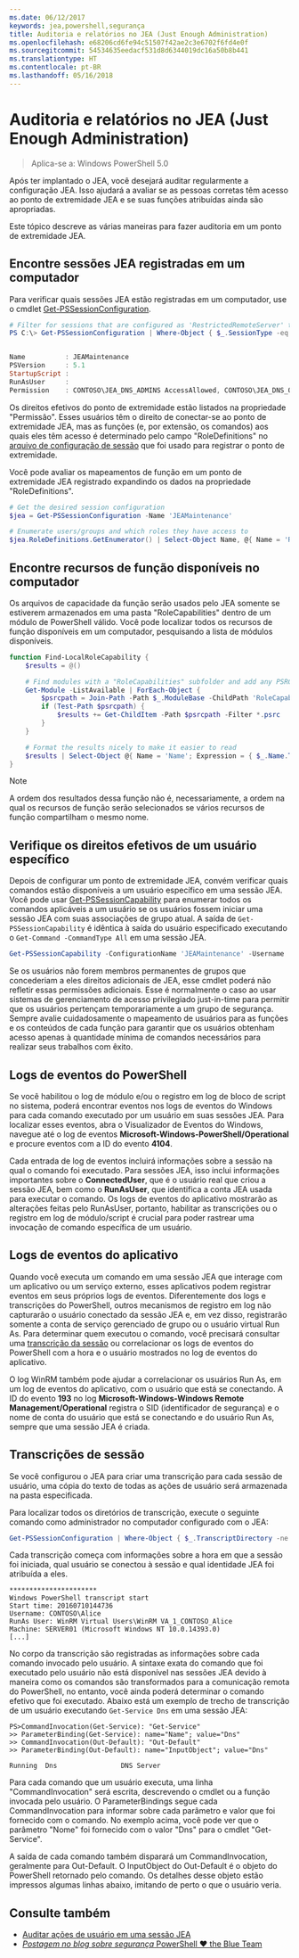 ```yaml
---
ms.date: 06/12/2017
keywords: jea,powershell,segurança
title: Auditoria e relatórios no JEA (Just Enough Administration)
ms.openlocfilehash: e68206cd6fe94c51507f42ae2c3e6702f6fd4e0f
ms.sourcegitcommit: 54534635eedacf531d8d6344019dc16a50b8b441
ms.translationtype: HT
ms.contentlocale: pt-BR
ms.lasthandoff: 05/16/2018
---
```

# <a name="auditing-and-reporting-on-jea"></a>Auditoria e relatórios no JEA (Just Enough Administration)

> Aplica-se a: Windows PowerShell 5.0

Após ter implantado o JEA, você desejará auditar regularmente a configuração JEA.
Isso ajudará a avaliar se as pessoas corretas têm acesso ao ponto de extremidade JEA e se suas funções atribuídas ainda são apropriadas.

Este tópico descreve as várias maneiras para fazer auditoria em um ponto de extremidade JEA.

## <a name="find-registered-jea-sessions-on-a-machine"></a>Encontre sessões JEA registradas em um computador

Para verificar quais sessões JEA estão registradas em um computador, use o cmdlet [Get-PSSessionConfiguration](https://msdn.microsoft.com/powershell/reference/5.1/microsoft.powershell.core/get-pssessionconfiguration).

```powershell
# Filter for sessions that are configured as 'RestrictedRemoteServer' to find JEA-like session configurations
PS C:\> Get-PSSessionConfiguration | Where-Object { $_.SessionType -eq 'RestrictedRemoteServer' }


Name          : JEAMaintenance
PSVersion     : 5.1
StartupScript :
RunAsUser     :
Permission    : CONTOSO\JEA_DNS_ADMINS AccessAllowed, CONTOSO\JEA_DNS_OPERATORS AccessAllowed, CONTOSO\JEA_DNS_AUDITORS AccessAllowed
```

Os direitos efetivos do ponto de extremidade estão listados na propriedade "Permissão".
Esses usuários têm o direito de conectar-se ao ponto de extremidade JEA, mas as funções (e, por extensão, os comandos) aos quais eles têm acesso é determinado pelo campo "RoleDefinitions" no [arquivo de configuração de sessão](session-configurations.md) que foi usado para registrar o ponto de extremidade.

Você pode avaliar os mapeamentos de função em um ponto de extremidade JEA registrado expandindo os dados na propriedade "RoleDefinitions".

```powershell
# Get the desired session configuration
$jea = Get-PSSessionConfiguration -Name 'JEAMaintenance'

# Enumerate users/groups and which roles they have access to
$jea.RoleDefinitions.GetEnumerator() | Select-Object Name, @{ Name = 'Role Capabilities'; Expression = { $_.Value.RoleCapabilities } }
```

## <a name="find-available-role-capabilities-on-the-machine"></a>Encontre recursos de função disponíveis no computador

Os arquivos de capacidade da função serão usados pelo JEA somente se estiverem armazenados em uma pasta "RoleCapabilities" dentro de um módulo de PowerShell válido.
Você pode localizar todos os recursos de função disponíveis em um computador, pesquisando a lista de módulos disponíveis.

```powershell
function Find-LocalRoleCapability {
    $results = @()

    # Find modules with a "RoleCapabilities" subfolder and add any PSRC files to the result set
    Get-Module -ListAvailable | ForEach-Object {
        $psrcpath = Join-Path -Path $_.ModuleBase -ChildPath 'RoleCapabilities'
        if (Test-Path $psrcpath) {
            $results += Get-ChildItem -Path $psrcpath -Filter *.psrc
        }
    }

    # Format the results nicely to make it easier to read
    $results | Select-Object @{ Name = 'Name'; Expression = { $_.Name.TrimEnd('.psrc') }}, @{ Name = 'Path'; Expression = { $_.FullName }} | Sort-Object Name
}
```

> [!NOTE]
> A ordem dos resultados dessa função não é, necessariamente, a ordem na qual os recursos de função serão selecionados se vários recursos de função compartilham o mesmo nome.

## <a name="check-effective-rights-for-a-specific-user"></a>Verifique os direitos efetivos de um usuário específico

Depois de configurar um ponto de extremidade JEA, convém verificar quais comandos estão disponíveis a um usuário específico em uma sessão JEA.
Você pode usar [Get-PSSessionCapability](https://msdn.microsoft.com/powershell/reference/5.1/microsoft.powershell.core/Get-PSSessionCapability) para enumerar todos os comandos aplicáveis a um usuário se os usuários fossem iniciar uma sessão JEA com suas associações de grupo atual.
A saída de `Get-PSSessionCapability` é idêntica à saída do usuário especificado executando o `Get-Command -CommandType All` em uma sessão JEA.

```powershell
Get-PSSessionCapability -ConfigurationName 'JEAMaintenance' -Username 'CONTOSO\Alice'
```

Se os usuários não forem membros permanentes de grupos que concederiam a eles direitos adicionais de JEA, esse cmdlet poderá não refletir essas permissões adicionais.
Esse é normalmente o caso ao usar sistemas de gerenciamento de acesso privilegiado just-in-time para permitir que os usuários pertençam temporariamente a um grupo de segurança.
Sempre avalie cuidadosamente o mapeamento de usuários para as funções e os conteúdos de cada função para garantir que os usuários obtenham acesso apenas à quantidade mínima de comandos necessários para realizar seus trabalhos com êxito.

## <a name="powershell-event-logs"></a>Logs de eventos do PowerShell

Se você habilitou o log de módulo e/ou o registro em log de bloco de script no sistema, poderá encontrar eventos nos logs de eventos do Windows para cada comando executado por um usuário em suas sessões JEA.
Para localizar esses eventos, abra o Visualizador de Eventos do Windows, navegue até o log de eventos **Microsoft-Windows-PowerShell/Operational** e procure eventos com a ID do evento **4104**.

Cada entrada de log de eventos incluirá informações sobre a sessão na qual o comando foi executado.
Para sessões JEA, isso inclui informações importantes sobre o **ConnectedUser**, que é o usuário real que criou a sessão JEA, bem como o **RunAsUser**, que identifica a conta JEA usada para executar o comando.
Os logs de eventos do aplicativo mostrarão as alterações feitas pelo RunAsUser, portanto, habilitar as transcrições ou o registro em log de módulo/script é crucial para poder rastrear uma invocação de comando específica de um usuário.

## <a name="application-event-logs"></a>Logs de eventos do aplicativo

Quando você executa um comando em uma sessão JEA que interage com um aplicativo ou um serviço externo, esses aplicativos podem registrar eventos em seus próprios logs de eventos.
Diferentemente dos logs e transcrições do PowerShell, outros mecanismos de registro em log não capturarão o usuário conectado da sessão JEA e, em vez disso, registrarão somente a conta de serviço gerenciado de grupo ou o usuário virtual Run As.
Para determinar quem executou o comando, você precisará consultar uma [transcrição da sessão](#session-transcripts) ou correlacionar os logs de eventos do PowerShell com a hora e o usuário mostrados no log de eventos do aplicativo.

O log WinRM também pode ajudar a correlacionar os usuários Run As, em um log de eventos do aplicativo, com o usuário que está se conectando.
A ID do evento **193** no log **Microsoft-Windows-Windows Remote Management/Operational** registra o SID (identificador de segurança) e o nome de conta do usuário que está se conectando e do usuário Run As, sempre que uma sessão JEA é criada.

## <a name="session-transcripts"></a>Transcrições de sessão

Se você configurou o JEA para criar uma transcrição para cada sessão de usuário, uma cópia do texto de todas as ações de usuário será armazenada na pasta especificada.

Para localizar todos os diretórios de transcrição, execute o seguinte comando como administrador no computador configurado com o JEA:

```powershell
Get-PSSessionConfiguration | Where-Object { $_.TranscriptDirectory -ne $null } | Format-Table Name, TranscriptDirectory
```

Cada transcrição começa com informações sobre a hora em que a sessão foi iniciada, qual usuário se conectou à sessão e qual identidade JEA foi atribuída a eles.

```
**********************
Windows PowerShell transcript start
Start time: 20160710144736
Username: CONTOSO\Alice
RunAs User: WinRM Virtual Users\WinRM VA_1_CONTOSO_Alice
Machine: SERVER01 (Microsoft Windows NT 10.0.14393.0)
[...]
```

No corpo da transcrição são registradas as informações sobre cada comando invocado pelo usuário.
A sintaxe exata do comando que foi executado pelo usuário não está disponível nas sessões JEA devido à maneira como os comandos são transformados para a comunicação remota do PowerShell, no entanto, você ainda poderá determinar o comando efetivo que foi executado.
Abaixo está um exemplo de trecho de transcrição de um usuário executando `Get-Service Dns` em uma sessão JEA:

```
PS>CommandInvocation(Get-Service): "Get-Service"
>> ParameterBinding(Get-Service): name="Name"; value="Dns"
>> CommandInvocation(Out-Default): "Out-Default"
>> ParameterBinding(Out-Default): name="InputObject"; value="Dns"

Running  Dns                DNS Server
```

Para cada comando que um usuário executa, uma linha "CommandInvocation" será escrita, descrevendo o cmdlet ou a função invocada pelo usuário.
O ParameterBindings segue cada CommandInvocation para informar sobre cada parâmetro e valor que foi fornecido com o comando.
No exemplo acima, você pode ver que o parâmetro "Nome" foi fornecido com o valor "Dns" para o cmdlet "Get-Service".

A saída de cada comando também disparará um CommandInvocation, geralmente para Out-Default.
O InputObject do Out-Default é o objeto do PowerShell retornado pelo comando.
Os detalhes desse objeto estão impressos algumas linhas abaixo, imitando de perto o que o usuário veria.

## <a name="see-also"></a>Consulte também

- [Auditar ações de usuário em uma sessão JEA](audit-and-report.md)
- [*Postagem no blog sobre segurança* PowerShell ♥ the Blue Team](https://blogs.msdn.microsoft.com/powershell/2015/06/09/powershell-the-blue-team/)